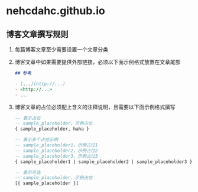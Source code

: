 # nehcdahc.github.io

## 博客文章撰写规则

1. 每篇博客文章至少需要设置一个文章分类
1. 博客文章中如果需要提供外部链接，必须以下面示例格式放置在文章尾部

   ```markdown
   ## 参考

   - [...](http://...)
   - <http://...>
   - ...
   ```

1. 博客文章的占位必须配上含义的注释说明，且需要以下面示例格式撰写

   ```sql
   -- 表示占位
   -- sample_placeholder，示例占位
   { sample_placeholder, haha }

   -- 表示多个占位示例
   -- sample_placeholder1，示例占位1
   -- sample_placeholder2，示例占位2
   -- sample_placeholder3，示例占位3
   { sample_placeholder1 | sample_placeholder2 | sample_placeholder3 }

   -- 表示可选
   -- sample_placeholder，示例占位
   [{ sample_placeholder }]
   ```
